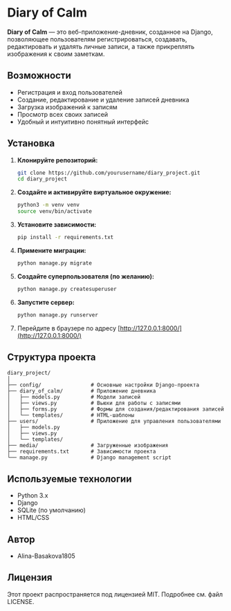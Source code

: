 # Diary of Calm

**Diary of Calm** — это веб-приложение-дневник, созданное на Django, позволяющее пользователям регистрироваться, создавать, редактировать и удалять личные записи, а также прикреплять изображения к своим заметкам.

## Возможности

- Регистрация и вход пользователей
- Создание, редактирование и удаление записей дневника
- Загрузка изображений к записям
- Просмотр всех своих записей
- Удобный и интуитивно понятный интерфейс

## Установка

1. **Клонируйте репозиторий:**
   ```bash
   git clone https://github.com/yourusername/diary_project.git
   cd diary_project
   ```

2. **Создайте и активируйте виртуальное окружение:**
   ```bash
   python3 -m venv venv
   source venv/bin/activate
   ```

3. **Установите зависимости:**
   ```bash
   pip install -r requirements.txt
   ```

4. **Примените миграции:**
   ```bash
   python manage.py migrate
   ```

5. **Создайте суперпользователя (по желанию):**
   ```bash
   python manage.py createsuperuser
   ```

6. **Запустите сервер:**
   ```bash
   python manage.py runserver
   ```

7. Перейдите в браузере по адресу [http://127.0.0.1:8000/](http://127.0.0.1:8000/)

## Структура проекта

```
diary_project/
│
├── config/                # Основные настройки Django-проекта
├── diary_of_calm/         # Приложение дневника
│   ├── models.py          # Модели записей
│   ├── views.py           # Вьюхи для работы с записями
│   ├── forms.py           # Формы для создания/редактирования записей
│   └── templates/         # HTML-шаблоны
├── users/                 # Приложение для управления пользователями
│   ├── models.py
│   ├── views.py
│   └── templates/
├── media/                 # Загруженные изображения
├── requirements.txt       # Зависимости проекта
└── manage.py              # Django management script
```

## Используемые технологии

- Python 3.x
- Django
- SQLite (по умолчанию)
- HTML/CSS

## Автор

- Alina-Basakova1805

## Лицензия

Этот проект распространяется под лицензией MIT. Подробнее см. файл LICENSE. 